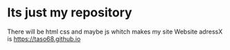 # Its just my repository
There will be html css and maybe js whitch makes my site
Website adressX is https://taso68.github.io